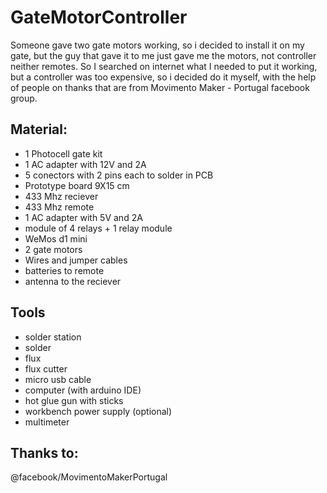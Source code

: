 # GateMotorController
Someone gave two gate motors working, so i decided to install it on my gate, but the guy that gave it to me just gave me the motors, not controller neither remotes. So I searched on internet what I needed to put it working, but a controller was too expensive, so i decided do it myself, with the help of people on thanks that are from Movimento Maker - Portugal facebook group.

## Material:

 - 1 Photocell gate kit
 - 1 AC adapter with 12V and 2A
 - 5 conectors with 2 pins each to solder in PCB
 - Prototype board 9X15 cm
 - 433 Mhz reciever
 - 433 Mhz remote
 - 1 AC adapter with 5V and 2A
 - module of 4 relays + 1 relay module
 - WeMos d1 mini
 - 2 gate motors
 - Wires and jumper cables
 - batteries to remote
 - antenna to the reciever

 ## Tools
 - solder station
 - solder
 - flux
 - flux cutter
 - micro usb cable
 - computer (with arduino IDE)
 - hot glue gun with sticks
 - workbench power supply (optional)
 - multimeter
 
 ## Thanks to:
@facebook/MovimentoMakerPortugal